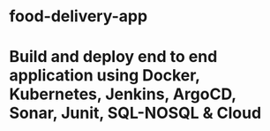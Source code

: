 # food-delivery-app

# Build and deploy end to end application using Docker, Kubernetes, Jenkins, ArgoCD, Sonar, Junit, SQL-NOSQL & Cloud